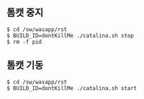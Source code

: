 
## 톰캣 중지

```shell
$ cd /sw/wasapp/rst
$ BUILD_ID=dontKillMe ./catalina.sh stop
$ rm -f pid 
```

## 톰캣 기동

```shell
$ cd /sw/wasapp/rst
$ BUILD_ID=dontKillMe ./catalina.sh start
```
